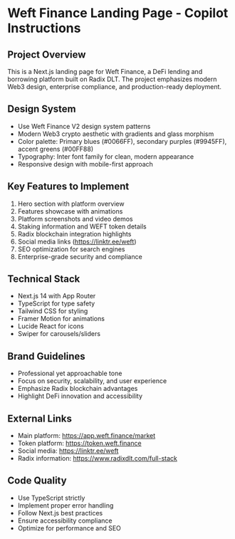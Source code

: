# Weft Finance Landing Page - Copilot Instructions

<!-- Use this file to provide workspace-specific custom instructions to Copilot. For more details, visit https://code.visualstudio.com/docs/copilot/copilot-customization#_use-a-githubcopilotinstructionsmd-file -->

## Project Overview
This is a Next.js landing page for Weft Finance, a DeFi lending and borrowing platform built on Radix DLT. The project emphasizes modern Web3 design, enterprise compliance, and production-ready deployment.

## Design System
- Use Weft Finance V2 design system patterns
- Modern Web3 crypto aesthetic with gradients and glass morphism
- Color palette: Primary blues (#0066FF), secondary purples (#9945FF), accent greens (#00FF88)
- Typography: Inter font family for clean, modern appearance
- Responsive design with mobile-first approach

## Key Features to Implement
1. Hero section with platform overview
2. Features showcase with animations
3. Platform screenshots and video demos
4. Staking information and WEFT token details
5. Radix blockchain integration highlights
6. Social media links (https://linktr.ee/weft)
7. SEO optimization for search engines
8. Enterprise-grade security and compliance

## Technical Stack
- Next.js 14 with App Router
- TypeScript for type safety
- Tailwind CSS for styling
- Framer Motion for animations
- Lucide React for icons
- Swiper for carousels/sliders

## Brand Guidelines
- Professional yet approachable tone
- Focus on security, scalability, and user experience
- Emphasize Radix blockchain advantages
- Highlight DeFi innovation and accessibility

## External Links
- Main platform: https://app.weft.finance/market
- Token platform: https://token.weft.finance
- Social media: https://linktr.ee/weft
- Radix information: https://www.radixdlt.com/full-stack

## Code Quality
- Use TypeScript strictly
- Implement proper error handling
- Follow Next.js best practices
- Ensure accessibility compliance
- Optimize for performance and SEO
